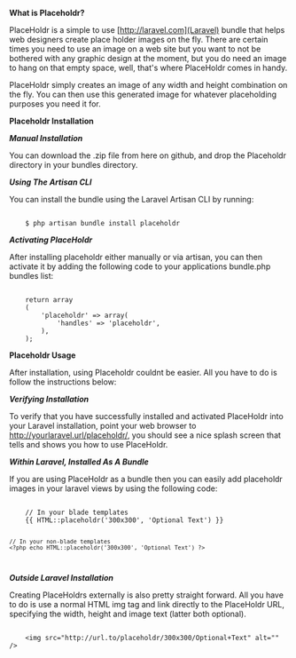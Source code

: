 **What is Placeholdr?**

PlaceHoldr is a simple to use [http://laravel.com](Laravel) bundle that helps web designers create place holder images on the fly. There are certain times you need to use an image on a web site but you want to not be bothered with any graphic design at the moment, but you do need an image to hang on that empty space, well, that's where PlaceHoldr comes in handy.

PlaceHoldr simply creates an image of any width and height combination on the fly. You can then use this generated image for whatever placeholding purposes you need it for.

**Placeholdr Installation**

***Manual Installation***

You can download the .zip file from here on github, and drop the Placeholdr directory in your bundles directory.

***Using The Artisan CLI***

You can install the bundle using the Laravel Artisan CLI by running:

<code>
	$ php artisan bundle install placeholdr
</code>

***Activating PlaceHoldr***

After installing placeholdr either manually or via artisan, you can then activate it by adding the following code to your applications bundle.php bundles list:

<code>
	return array
	(
		'placeholdr' => array(
			'handles' => 'placeholdr',
		),
	);
</code>

**Placeholdr Usage**

After installation, using Placeholdr couldnt be easier. All you have to do is follow the instructions below:

***Verifying Installation***

To verify that you have successfully installed and activated PlaceHoldr into your Laravel installation, point your web browser to http://yourlaravel.url/placeholdr/, you should see a nice splash screen that tells and shows you how to use PlaceHoldr.

***Within Laravel, Installed As A Bundle***

If you are using PlaceHoldr as a bundle then you can easily add placeholdr images in your laravel views by using the following code:

<code>
	// In your blade templates
	{{ HTML::placeholdr('300x300', 'Optional Text') }}

	// In your non-blade templates
	<?php echo HTML::placeholdr('300x300', 'Optional Text') ?>
</code>

***Outside Laravel Installation***

Creating PlaceHoldrs externally is also pretty straight forward. All you have to do is use a normal HTML img tag and link directly to the PlaceHoldr URL, specifying the width, height and image text (latter both optional).

<code>
	&ltimg src="http://url.to/placeholdr/300x300/Optional+Text" alt="" />
</code>